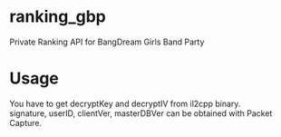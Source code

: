 # ranking_gbp
Private Ranking API for BangDream Girls Band Party

# Usage
You have to get decryptKey and decryptIV from il2cpp binary.  
signature, userID, clientVer, masterDBVer can be obtained with Packet Capture.
